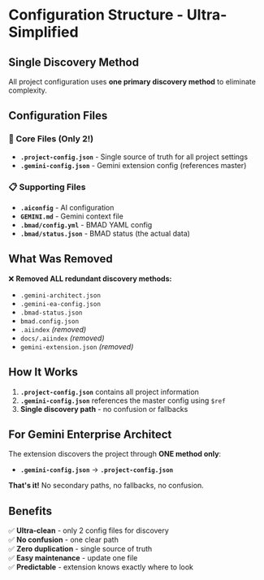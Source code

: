 # Configuration Structure - Ultra-Simplified

## Single Discovery Method

All project configuration uses **one primary discovery method** to eliminate complexity.

## Configuration Files

### 🎯 Core Files (Only 2!)
- **`.project-config.json`** - Single source of truth for all project settings
- **`.gemini-config.json`** - Gemini extension config (references master)

### 📋 Supporting Files  
- **`.aiconfig`** - AI configuration  
- **`GEMINI.md`** - Gemini context file
- **`.bmad/config.yml`** - BMAD YAML config
- **`.bmad/status.json`** - BMAD status (the actual data)

## What Was Removed

❌ **Removed ALL redundant discovery methods:**
- `.gemini-architect.json` 
- `.gemini-ea-config.json`
- `.bmad-status.json`
- `bmad.config.json`
- `.aiindex` *(removed)*
- `docs/.aiindex` *(removed)*
- `gemini-extension.json` *(removed)*

## How It Works

1. **`.project-config.json`** contains all project information
2. **`.gemini-config.json`** references the master config using `$ref`
3. **Single discovery path** - no confusion or fallbacks

## For Gemini Enterprise Architect

The extension discovers the project through **ONE method only**:
- **`.gemini-config.json`** → **`.project-config.json`**

**That's it!** No secondary paths, no fallbacks, no confusion.

## Benefits

✅ **Ultra-clean** - only 2 config files for discovery  
✅ **No confusion** - one clear path  
✅ **Zero duplication** - single source of truth  
✅ **Easy maintenance** - update one file  
✅ **Predictable** - extension knows exactly where to look